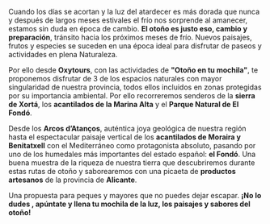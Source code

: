 Cuando los días se acortan y la luz del atardecer es más dorada que nunca y
después de largos meses estivales el frío nos sorprende al amanecer,
estamos sin duda en época de cambio. __El otoño es justo eso,
cambio y preparación__, tránsito hacia los próximos meses de frío.
Nuevos paisajes, frutos y	especies se suceden en una época ideal para disfrutar
de paseos y actividades en plena Naturaleza.

Por ello desde __Oxytours__, con las actividades de __"Otoño en tu mochila"__,
te proponemos disfrutar de 3 de los espacios naturales con mayor singularidad de
nuestra provincia, todos ellos incluidos en zonas protegidas por su importancia
ambiental. Por ello recorreremos senderos de la __sierra de Xortá__,
los __acantilados de la Marina Alta__ y el __Parque Natural de El Fondó__.

Desde los __Arcos d’Atanços__, auténtica joya geológica de nuestra región
hasta el espectacular paisaje vertical de los __acantilados de Moraira y
Benitatxell__ con el Mediterráneo como protagonista absoluto, pasando por uno
de los humedales más importantes del estado español: __el Fondó__. Una buena
muestra de la riqueza de nuestra tierra que descubriremos durante estas rutas de
otoño y saborearemos con una picaeta de __productos artesanos__ de la provincia
de __Alicante__.

Una propuesta para peques y mayores que no puedes dejar escapar. __¡No lo dudes
, apúntate y llena tu mochila de la luz, los paisajes y sabores del otoño!__
